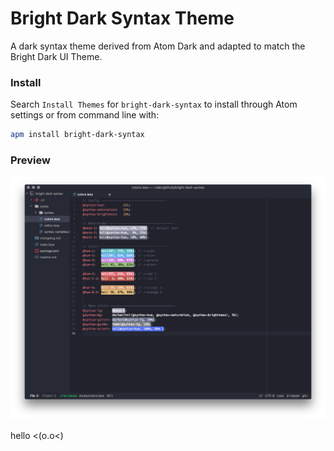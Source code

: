 # Bright Dark Syntax Theme

A dark syntax theme derived from Atom Dark and adapted to match the Bright Dark UI Theme.

### Install

Search `Install Themes` for `bright-dark-syntax` to install through Atom settings or from command line with:

```sh
apm install bright-dark-syntax
```

### Preview

![Brigth Dark Syntax](https://raw.githubusercontent.com/janneh/bright-dark-syntax/master/assets/bright-dark-syntax.png)

hello <(o.o<)
